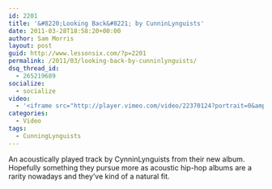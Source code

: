 ```yaml
---
id: 2201
title: '&#8220;Looking Back&#8221; by CunninLynguists'
date: 2011-03-28T18:58:20+00:00
author: Sam Morris
layout: post
guid: http://www.lessonsix.com/?p=2201
permalink: /2011/03/looking-back-by-cunninlynguists/
dsq_thread_id:
  - 265219689
socialize:
  - socialize
video:
  - '<iframe src="http://player.vimeo.com/video/22370124?portrait=0&amp;color=009aff" width="540" height="304" frameborder="0"></iframe>'
categories:
  - Video
tags:
  - CunningLynguists
---
```

An acoustically played track by CynninLynguists from their new album. Hopefully something they pursue more as acoustic hip-hop albums are a rarity nowadays and they&#8217;ve kind of a natural fit.
